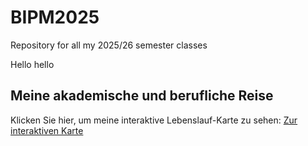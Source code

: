# BIPM2025

Repository for all my 2025/26 semester classes

Hello hello

## Meine akademische und berufliche Reise

Klicken Sie hier, um meine interaktive Lebenslauf-Karte zu sehen:
[Zur interaktiven Karte](./academic_journey_map.html](https://github.com/lasse133/BIPM2025/blob/main/academic_journey_map.html))
